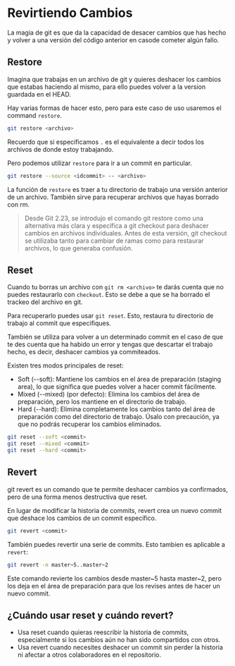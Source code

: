 # Revirtiendo Cambios

La magia de git es que da la capacidad de desacer cambios que has hecho y volver a una versión del código anterior en casode cometer algún fallo.

## Restore

Imagina que trabajas en un archivo de git y quieres deshacer los cambios que estabas haciendo al mismo, para ello puedes volver a la version guardada en el HEAD.

Hay varias formas de hacer esto, pero para este caso de uso usaremos el command `restore`.

```bash
git restore <archivo>
```

Recuerdo que si especificamos `.` es el equivalente a decir todos los archivos de donde estoy trabajando.

Pero podemos utilizar `restore` para ir a un commit en particular.

```bash
git restore --source <idcommit> -- <archivo>
```

La función de `restore` es traer a tu directorio de trabajo una versión anterior de un archivo. También sirve para recuperar archivos que hayas borrado con rm.

>Desde Git 2.23, se introdujo el comando git restore como una alternativa más clara y específica a git checkout para deshacer cambios en archivos individuales. Antes de esta versión, git checkout se utilizaba tanto para cambiar de ramas como para restaurar archivos, lo que generaba confusión.

## Reset

Cuando tu borras un archivo con `git rm <archivo>` te darás cuenta que no puedes restaurarlo con `checkout`. Esto se debe a que se ha borrado el trackeo del archivo en git.

Para recuperarlo puedes usar `git reset`. Esto, restaura tu directorio de trabajo al commit que especifiques.

También se utiliza para volver a un determinado commit en el caso de que te des cuenta que ha habido un error y tengas que descartar el trabajo hecho, es decir, deshacer cambios ya commiteados.

Existen tres modos principales de reset:

- Soft (--soft): Mantiene los cambios en el área de preparación (staging area), lo que significa que puedes volver a hacer commit fácilmente.
- Mixed (--mixed) (por defecto): Elimina los cambios del área de preparación, pero los mantiene en el directorio de trabajo.
- Hard (--hard): Elimina completamente los cambios tanto del área de preparación como del directorio de trabajo. Úsalo con precaución, ya que no podrás recuperar los cambios eliminados.

```bash
git reset --soft <commit>
git reset --mixed <commit>
git reset --hard <commit>
```

## Revert

git revert es un comando que te permite deshacer cambios ya confirmados, pero de una forma menos destructiva que reset.

En lugar de modificar la historia de commits, revert crea un nuevo commit que deshace los cambios de un commit específico.

```bash
git revert <commit>
```

También puedes revertir una serie de commits. Esto tambien es aplicable a `revert`:

```bash
git revert -n master~5..master~2
```

Este comando revierte los cambios desde master~5 hasta master~2, pero los deja en el área de preparación para que los revises antes de hacer un nuevo commit.

## ¿Cuándo usar reset y cuándo revert?

- Usa reset cuando quieras reescribir la historia de commits, especialmente si los cambios aún no han sido compartidos con otros.
- Usa revert cuando necesites deshacer un commit sin perder la historia ni afectar a otros colaboradores en el repositorio.

